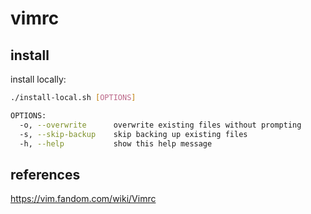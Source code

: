 # vimrc

## install

install locally:
```bash
./install-local.sh [OPTIONS]

OPTIONS:
  -o, --overwrite      overwrite existing files without prompting
  -s, --skip-backup    skip backing up existing files
  -h, --help           show this help message
```

## references

https://vim.fandom.com/wiki/Vimrc